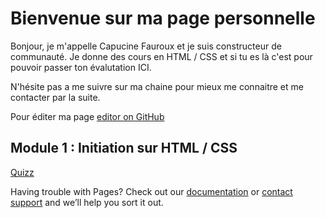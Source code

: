 <h1>Bienvenue sur ma page personnelle</h1>

<p>Bonjour, je m'appelle Capucine Fauroux et je suis constructeur de communauté. Je donne des cours en HTML / CSS et si tu es là c'est pour pouvoir passer ton évalutation ICI.</p>
<p>N'hésite pas a me suivre sur ma chaine pour mieux me connaitre et me contacter par la suite.</p>



Pour éditer ma page [editor on GitHub](https://github.com/CapucineFX/quizz-maker/edit/gh-pages/index.md) 

<h2>Module 1 : Initiation sur HTML / CSS</h2>
<a href="/quizzmaker.html">Quizz</a>


Having trouble with Pages? Check out our [documentation](https://docs.github.com/categories/github-pages-basics/) or [contact support](https://support.github.com/contact) and we’ll help you sort it out.

